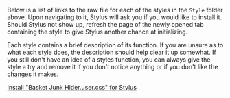 Below is a list of links to the raw file for each of the styles in the `Style` folder above. Upon navigating to it, Stylus will ask you if you would like to install it. Should Stylus not show up, refresh the page of the newly opened tab containing the style to give Stylus another chance at initializing.

Each style contains a brief description of its function. If you are unsure as to what each style does, the description should help clear it up somewhat. If you still don't have an idea of a styles function, you can always give the style a try and remove it if you don't notice anything or if you don't like the changes it makes.

[Install "Basket Junk Hider.user.css" for Stylus](https://github.com/NeoNyaa/CSS-Tweaks/raw/main/Stylus/deliveroo.co.uk/Style/Basket%20Junk%20Hider.user.css)
